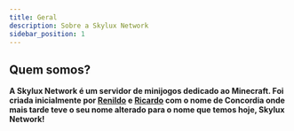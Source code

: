 ```yaml
---
title: Geral
description: Sobre a Skylux Network
sidebar_position: 1
---
```

 
## Quem somos?
**A Skylux Network é um servidor de minijogos dedicado ao Minecraft. Foi criada inicialmente por [Renildo](https://www.youtube.com/@imnesslol) e [Ricardo](https://www.youtube.com/@MyTHZ0) com o nome de Concordia onde mais tarde teve o seu nome alterado para o nome que temos hoje, Skylux Network!**
